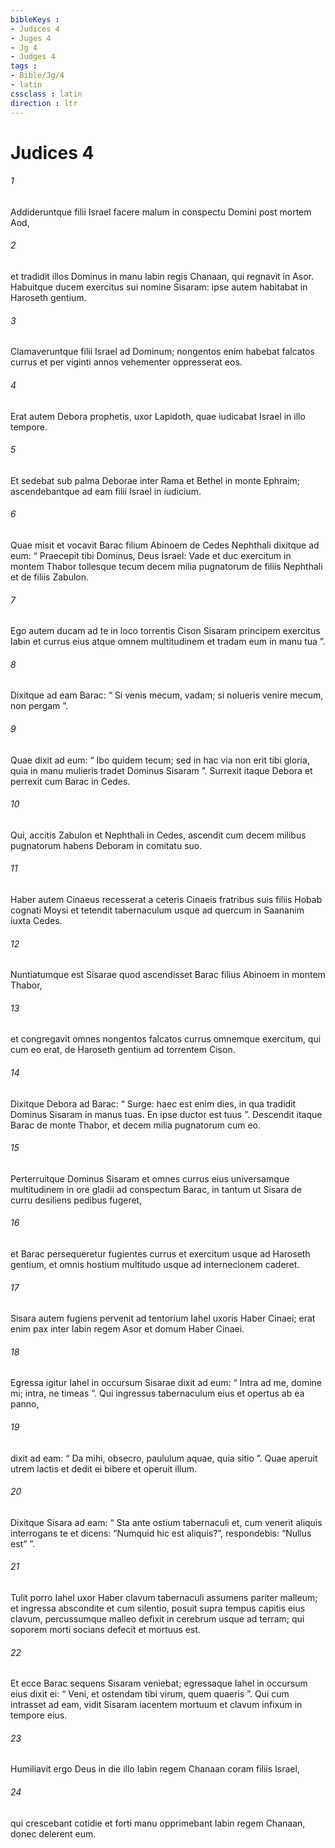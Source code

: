 ```yaml
---
bibleKeys : 
- Judices 4
- Juges 4
- Jg 4
- Judges 4
tags : 
- Bible/Jg/4
- latin
cssclass : latin
direction : ltr
---
```


# Judices 4

###### 1
Addideruntque filii Israel facere malum in conspectu Domini post mortem Aod, 
###### 2
et tradidit illos Dominus in manu Iabin regis Chanaan, qui regnavit in Asor. Habuitque ducem exercitus sui nomine Sisaram: ipse autem habitabat in Haroseth gentium. 
###### 3
Clamaveruntque filii Israel ad Dominum; nongentos enim habebat falcatos currus et per viginti annos vehementer oppresserat eos.
###### 4
Erat autem Debora prophetis, uxor Lapidoth, quae iudicabat Israel in illo tempore. 
###### 5
Et sedebat sub palma Deborae inter Rama et Bethel in monte Ephraim; ascendebantque ad eam filii Israel in iudicium. 
###### 6
Quae misit et vocavit Barac filium Abinoem de Cedes Nephthali dixitque ad eum: “ Praecepit tibi Dominus, Deus Israel: Vade et duc exercitum in montem Thabor tollesque tecum decem milia pugnatorum de filiis Nephthali et de filiis Zabulon. 
###### 7
Ego autem ducam ad te in loco torrentis Cison Sisaram principem exercitus Iabin et currus eius atque omnem multitudinem et tradam eum in manu tua ”. 
###### 8
Dixitque ad eam Barac: “ Si venis mecum, vadam; si nolueris venire mecum, non pergam ”. 
###### 9
Quae dixit ad eum: “ Ibo quidem tecum; sed in hac via non erit tibi gloria, quia in manu mulieris tradet Dominus Sisaram ”. Surrexit itaque Debora et perrexit cum Barac in Cedes. 
###### 10
Qui, accitis Zabulon et Nephthali in Cedes, ascendit cum decem milibus pugnatorum habens Deboram in comitatu suo. 
###### 11
Haber autem Cinaeus recesserat a ceteris Cinaeis fratribus suis filiis Hobab cognati Moysi et tetendit tabernaculum usque ad quercum in Saananim iuxta Cedes.
###### 12
Nuntiatumque est Sisarae quod ascendisset Barac filius Abinoem in montem Thabor, 
###### 13
et congregavit omnes nongentos falcatos currus omnemque exercitum, qui cum eo erat, de Haroseth gentium ad torrentem Cison.
###### 14
Dixitque Debora ad Barac: “ Surge: haec est enim dies, in qua tradidit Dominus Sisaram in manus tuas. En ipse ductor est tuus ”. Descendit itaque Barac de monte Thabor, et decem milia pugnatorum cum eo. 
###### 15
Perterruitque Dominus Sisaram et omnes currus eius universamque multitudinem in ore gladii ad conspectum Barac, in tantum ut Sisara de curru desiliens pedibus fugeret, 
###### 16
et Barac persequeretur fugientes currus et exercitum usque ad Haroseth gentium, et omnis hostium multitudo usque ad internecionem caderet.
###### 17
Sisara autem fugiens pervenit ad tentorium Iahel uxoris Haber Cinaei; erat enim pax inter Iabin regem Asor et domum Haber Cinaei. 
###### 18
Egressa igitur Iahel in occursum Sisarae dixit ad eum: “ Intra ad me, domine mi; intra, ne timeas ”. Qui ingressus tabernaculum eius et opertus ab ea panno, 
###### 19
dixit ad eam: “ Da mihi, obsecro, paululum aquae, quia sitio ”. Quae aperuit utrem lactis et dedit ei bibere et operuit illum. 
###### 20
Dixitque Sisara ad eam: “ Sta ante ostium tabernaculi et, cum venerit aliquis interrogans te et dicens: “Numquid hic est aliquis?”, respondebis: “Nullus est” ”. 
###### 21
Tulit porro Iahel uxor Haber clavum tabernaculi assumens pariter malleum; et ingressa abscondite et cum silentio, posuit supra tempus capitis eius clavum, percussumque malleo defixit in cerebrum usque ad terram; qui soporem morti socians defecit et mortuus est. 
###### 22
Et ecce Barac sequens Sisaram veniebat; egressaque Iahel in occursum eius dixit ei: “ Veni, et ostendam tibi virum, quem quaeris ”. Qui cum intrasset ad eam, vidit Sisaram iacentem mortuum et clavum infixum in tempore eius.
###### 23
Humiliavit ergo Deus in die illo Iabin regem Chanaan coram filiis Israel, 
###### 24
qui crescebant cotidie et forti manu opprimebant Iabin regem Chanaan, donec delerent eum.
